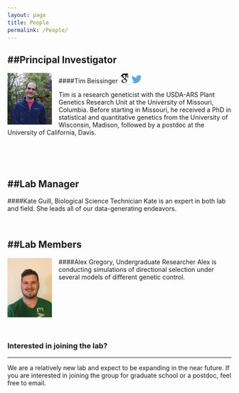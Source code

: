 ```yaml
---
layout: page
title: People
permalink: /People/
---
```



##Principal Investigator
----------------------------------------

<div style="float: left; padding-right: 15px">
    <a href="http://beissingerlab.github.io/img/IronMan.jpg"><img src="/img/Tim.jpg" alt="Tim Beissinger" title="Picture" width="100" border="0" onClick="_gaq.push(['_trackEvent', 'IMGs', 'Image', 'Ironman']);"></a>
</div>

####Tim Beissinger <a href="http://scholar.google.com/citations?user=PHAEOXIAAAAJ&hl=en" target="_blank"><img src="/img/scholar.png" style="width: 23px;"></a> <a href="/docs/tbeissingerCV_publish.pdf" target="_blank"><i class="fa fa-file-text fa-md"></i></a> <a href="https://twitter.com/timbeissinger" target="_blank"><img src="/img/Twitter_logo_blue.png" style="width: 23px; border=10 px"></a>

Tim is a research geneticist with the USDA-ARS Plant Genetics Research Unit at the University of Missouri, Columbia. Before starting in Missouri, he received a PhD in statistical and quantitative genetics from the University of Wisconsin, Madison, followed by a postdoc at the University of California, Davis.


<br><br><br>

##Lab Manager
----------------------------------------

####Kate Guill, Biological Science Technician
Kate is an expert in both lab and field. She leads all of our data-generating endeavors.

<br>

##Lab Members
----------------------------------------

<div style="float: left; padding-right: 15px">
    <a href="http://beissingerlab.github.io/img/Alex.jpg"><img src="/img/Alex.jpg" title="Alex" width="100" border="0"></a>
</div>


####Alex Gregory, Undergraduate Researcher
Alex is conducting simulations of directional selection under several models of different genetic control. 

<br><br><br>

<br>

<br>


### Interested in joining the lab?
----------------------------------------
We are a relatively new lab and expect to be expanding in the near future. If you are interested in joining the group for graduate school or a postdoc, feel free to email.

<br/>
<br/>



